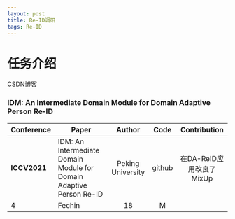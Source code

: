 ```yaml
---
layout: post
title: Re-ID调研
tags: Re-ID
---
```


# 任务介绍

[CSDN博客](https://blog.csdn.net/mzpmzk/article/details/81844261)


### IDM: An Intermediate Domain Module for Domain Adaptive Person Re-ID

| **Conference** | **Paper**   | **Author** | **Code** | **Contribution**|
|--    |---------|:--------:|:------:|:--:|
| **ICCV2021** | IDM: An Intermediate Domain Module for Domain Adaptive Person Re-ID | Peking University  | [github](https://github.com/SikaStar/IDM) | 在DA-ReID应用改良了MixUp|
| 4          | Fechin  | 18     | M    |         | 






